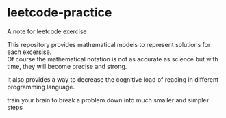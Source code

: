 # leetcode-practice
A note for leetcode exercise   

This repository provides mathematical models to represent solutions for each excersise.   
Of course the mathematical notation is not as accurate as science but with time, they will become precise and strong. 

It also provides a way to decrease the cognitive load of reading in different programming language. 


train your brain to break a problem down into much smaller and simpler steps